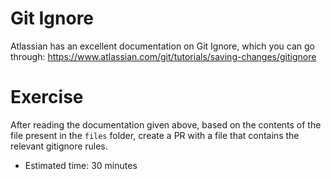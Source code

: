 # Git Ignore

Atlassian has an excellent documentation on Git Ignore, which you can go through: https://www.atlassian.com/git/tutorials/saving-changes/gitignore

# Exercise

After reading the documentation given above, based on the contents of the file present in the `files` folder, create a PR with a file that contains the relevant gitignore rules.

- Estimated time: 30 minutes
